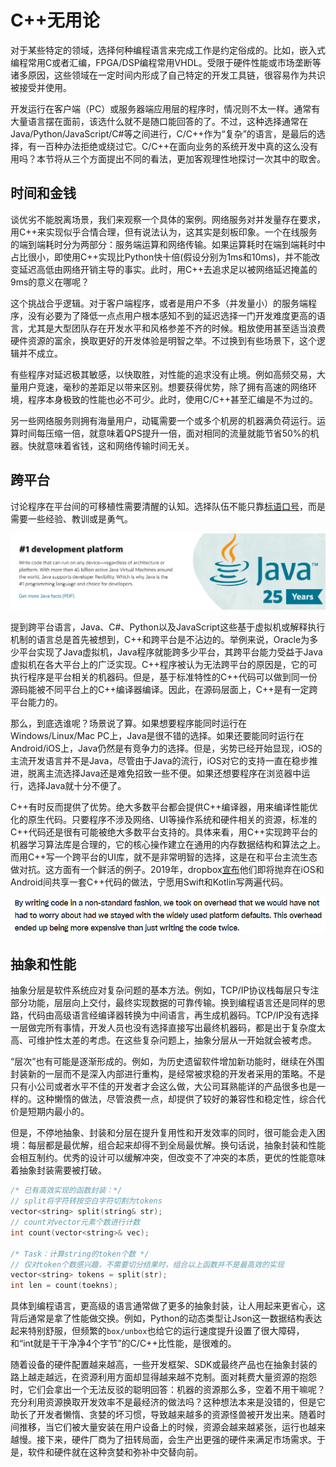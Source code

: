 # C++无用论

对于某些特定的领域，选择何种编程语言来完成工作是约定俗成的。比如，嵌入式编程常用C或者汇编，FPGA/DSP编程常用VHDL。受限于硬件性能或市场垄断等诸多原因，这些领域在一定时间内形成了自己特定的开发工具链，很容易作为共识被接受并使用。

开发运行在客户端（PC）或服务器端应用层的程序时，情况则不太一样。通常有大量语言摆在面前，该选什么就不是随口能回答的了。不过，这种选择通常在Java/Python/JavaScript/C#等之间进行，C/C++作为“复杂”的语言，是最后的选择，有一百种办法拒绝或绕过它。C/C++在面向业务的系统开发中真的这么没有用吗？本节将从三个方面提出不同的看法，更加客观理性地探讨一次其中的取舍。

## 时间和金钱

谈优劣不能脱离场景，我们来观察一个具体的案例。网络服务对并发量存在要求，用C++来实现似乎合情合理，但有说法认为，这其实是刻板印象。一个在线服务的端到端耗时分为两部分：服务端运算和网络传输。如果运算耗时在端到端耗时中占比很小，即使用C++实现比Python快十倍(假设分别为1ms和10ms)，并不能改变延迟高低由网络开销主导的事实。此时，用C++去追求足以被网络延迟掩盖的9ms的意义在哪呢？

这个挑战合乎逻辑。对于客户端程序，或者是用户不多（并发量小）的服务端程序，没有必要为了降低一点点用户根本感知不到的延迟选择一门开发难度更高的语言，尤其是大型团队存在开发水平和风格参差不齐的时候。粗放使用甚至适当浪费硬件资源的富余，换取更好的开发体验是明智之举。不过换到有些场景下，这个逻辑并不成立。

有些程序对延迟极其敏感，以快取胜，对性能的追求没有止境。例如高频交易，大量用户竞速，毫秒的差距足以带来区别。想要获得优势，除了拥有高速的网络环境，程序本身极致的性能也必不可少。此时，使用C/C++甚至汇编是不为过的。

另一些网络服务则拥有海量用户，动辄需要一个或多个机房的机器满负荷运行。运算时间每压缩一倍，就意味着QPS提升一倍，面对相同的流量就能节省50%的机器。快就意味着省钱，这和网络传输时间无关。

## 跨平台

讨论程序在平台间的可移植性需要清醒的认知。选择队伍不能只靠[标语口号](https://www.oracle.com/java/)，而是需要一些经验、教训或是勇气。

![Java](pic/java.png)

提到跨平台语言，Java、C#、Python以及JavaScript这些基于虚拟机或解释执行机制的语言总是首先被想到，C++和跨平台是不沾边的。举例来说，Oracle为多少平台实现了Java虚拟机，Java程序就能跨多少平台，其跨平台能力受益于Java虚拟机在各大平台上的广泛实现。C++程序被认为无法跨平台的原因是，它的可执行程序是平台相关的机器码。但是，基于标准特性的C++代码可以做到同一份源码能被不同平台上的C++编译器编译。因此，在源码层面上，C++是有一定跨平台能力的。

那么，到底选谁呢？场景说了算。如果想要程序能同时运行在Windows/Linux/Mac PC上，Java是很不错的选择。如果还要能同时运行在Android/iOS上，Java仍然是有竞争力的选择。但是，劣势已经开始显现，iOS的主流开发语言并不是Java，尽管由于Java的流行，iOS对它的支持一直在稳步推进，脱离主流选择Java还是难免招致一些不便。如果还想要程序在浏览器中运行，选择Java就十分不便了。

C++有时反而提供了优势。绝大多数平台都会提供C++编译器，用来编译性能优化的原生代码。只要程序不涉及网络、UI等操作系统和硬件相关的资源，标准的C++代码还是很有可能被绝大多数平台支持的。具体来看，用C++实现跨平台的机器学习算法库是合理的，它的核心操作建立在通用的内存数据结构和算法之上。而用C++写一个跨平台的UI库，就不是非常明智的选择，这是在和平台主流生态做对抗。这方面有一个鲜活的例子。2019年，dropbox[宣布](https://dropbox.tech/mobile/the-not-so-hidden-cost-of-sharing-code-between-ios-and-android)他们即将抛弃在iOS和Android间共享一套C++代码的做法，宁愿用Swift和Kotlin写两遍代码。

![The Hidden Cost of Sharing Code between iOS and Android](pic/dropbox_abandon_cpp.png)

## 抽象和性能

抽象分层是软件系统应对复杂问题的基本方法。例如，TCP/IP协议栈每层只专注部分功能，层层向上交付，最终实现数据的可靠传输。换到编程语言还是同样的思路，代码由高级语言经编译器转换为中间语言，再生成机器码。TCP/IP没有选择一层做完所有事情，开发人员也没有选择直接写出最终机器码，都是出于复杂度太高、可维护性太差的考虑。在这些复杂问题上，抽象分层从一开始就会被考虑。

“层次”也有可能是逐渐形成的。例如，为历史遗留软件增加新功能时，继续在外围封装新的一层而不是深入内部进行重构，是经常被求稳的开发者采用的策略。不是只有小公司或者水平不佳的开发者才会这么做，大公司耳熟能详的产品很多也是一样的。这种懒惰的做法，尽管浪费一点，却提供了较好的兼容性和稳定性，综合代价是短期内最小的。

但是，不停地抽象、封装和分层在提升复用性和开发效率的同时，很可能会走入困境：每层都是最优解，组合起来却得不到全局最优解。换句话说，抽象封装和性能会相互制约。优秀的设计可以缓解冲突，但改变不了冲突的本质，更优的性能意味着抽象封装需要被打破。

```cpp
/* 已有高效实现的函数封装：*/
// split将字符转按空白字符切割为tokens
vector<string> split(string& str);
// count对vector元素个数进行计数
int count(vector<string>& vec);

/* Task：计算string的token个数 */
// 仅对token个数感兴趣，不需要切分结果时，组合以上函数并不是最高效的实现
vector<string> tokens = split(str);
int len = count(toekns);
```

具体到编程语言，更高级的语言通常做了更多的抽象封装，让人用起来更省心，这背后通常是拿了性能做交换。例如，Python的动态类型让Json这一数据结构表达起来特别舒服，但频繁的`box/unbox`也给它的运行速度提升设置了很大障碍，和“int就是干干净净4个字节”的C/C++比性能，是很难的。

随着设备的硬件配置越来越高，一些开发框架、SDK或最终产品也在抽象封装的路上越走越远，在资源利用方面却显得越来越不克制。面对耗费大量资源的抱怨时，它们会拿出一个无法反驳的聪明回答：机器的资源那么多，空着不用干嘛呢？充分利用资源换取开发效率不是最经济的做法吗？这种想法本来是没错的，但是它助长了开发者懒惰、贪婪的坏习惯，导致越来越多的资源怪兽被开发出来。随着时间推移，当它们被大量安装在用户设备上的时候，资源会越来越紧张，运行也越来越慢。接下来，硬件厂商为了扭转局面，会生产出更强的硬件来满足市场需求。于是，软件和硬件就在这种贪婪和弥补中交替向前。
